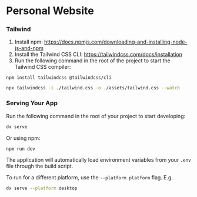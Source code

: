 <!-- @format -->

# Personal Website

### Tailwind

1. Install npm: https://docs.npmjs.com/downloading-and-installing-node-js-and-npm
2. Install the Tailwind CSS CLI: https://tailwindcss.com/docs/installation
3. Run the following command in the root of the project to start the Tailwind CSS compiler:

```
npm install tailwindcss @tailwindcss/cli
```

```bash
npx tailwindcss -i ./tailwind.css -o ./assets/tailwind.css --watch
```

### Serving Your App

Run the following command in the root of your project to start developing:

```bash
dx serve
```

Or using npm:

```bash
npm run dev
```

The application will automatically load environment variables from your `.env` file through the build script.

To run for a different platform, use the `--platform platform` flag. E.g.

```bash
dx serve --platform desktop
```
